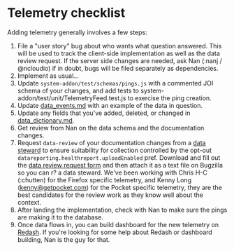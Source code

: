 # Telemetry checklist

Adding telemetry generally involves a few steps:

1. File a "user story" bug about who wants what question answered. This will be used to track the client-side implementation as well as the data review request. If the server side changes are needed, ask Nan (:nanj / @ncloudio) if in doubt, bugs will be filed separately as dependencies.
1. Implement as usual...
1. Update `system-addon/test/schemas/pings.js` with a commented JOI schema of your changes, and add tests to system-addon/test/unit/TelemetryFeed.test.js to exercise the ping creation.
1. Update [data_events.md](data_events.md) with an example of the data in question.
1. Update any fields that you've added, deleted, or changed in [data_dictionary.md](data_dictionary.md).
1. Get review from Nan on the data schema and the documentation changes.
1. Request `data-review` of your documentation changes from a [data steward](https://wiki.mozilla.org/Firefox/Data_Collection) to ensure suitability for collection controlled by the opt-out `datareporting.healthreport.uploadEnabled` pref. Download and fill out the [data review request form](https://github.com/mozilla/data-review/blob/master/request.md) and then attach it as a text file on Bugzilla so you can r? a data steward. We've been working with Chris H-C (:chutten) for the Firefox specific telemetry, and Kenny Long (kenny@getpocket.com) for the Pocket specific telemetry, they are the best candidates for the review work as they know well about the context.
1. After landing the implementation, check with Nan to make sure the pings are making it to the database.
1. Once data flows in, you can build dashboard for the new telemetry on [Redash](https://sql.telemetry.mozilla.org/dashboards). If you're looking for some help about Redash or dashboard building, Nan is the guy for that.
